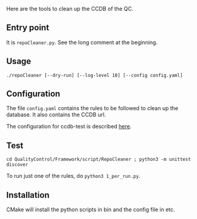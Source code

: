 Here are the tools to clean up the CCDB of the QC.

## Entry point
It is `repoCleaner.py`. See the long comment at the beginning.

## Usage
```
./repoCleaner [--dry-run] [--log-level 10] [--config config.yaml]
```

## Configuration
The file `config.yaml` contains the rules to be followed to clean up the database.
It also contains the CCDB url.

The configuration for ccdb-test is described [here](../../../doc/DevelopersTips.md). 

## Test
`cd QualityControl/Framework/script/RepoCleaner ; python3 -m unittest discover`

To run just one of the rules, do `python3 1_per_run.py`.

## Installation
CMake will install the python scripts in bin and the config file in etc.